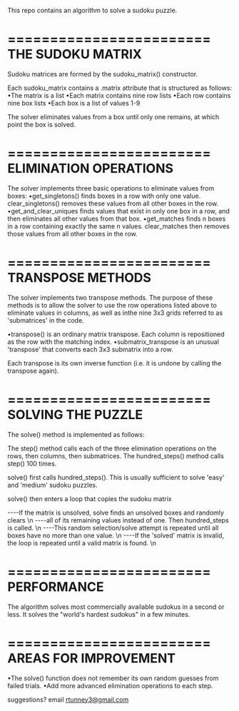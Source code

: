 This repo contains an algorithm to solve a sudoku puzzle.

========================
THE SUDOKU MATRIX
========================
Sudoku matrices are formed by the sudoku_matrix() constructor.

Each sudoku_matrix contains a .matrix attribute that is structured as follows:
•The matrix is a list 
•Each matrix contains nine row lists 
•Each row contains nine box lists
•Each box is a list of values 1-9

The solver eliminates values from a box until only one remains, 
at which point the box is solved. 

========================
ELIMINATION OPERATIONS
========================
The solver implements three basic operations to eliminate values from boxes:
•get_singletons() finds boxes in a row with only one value. 
	clear_singletons() removes these values from all other boxes in the row.
•get_and_clear_uniques finds values that exist in only one box in a row, 
	and then eliminates all other values from that box.
•get_matches finds n boxes in a row containing exactly the same n values.
	clear_matches then removes those values from all other boxes in the row.

========================
TRANSPOSE METHODS
========================
The solver implements two transpose methods. 
The purpose of these methods is to allow the solver to use the row operations
listed above to eliminate values in columns, as well as inthe nine 3x3 grids 
referred to as 'submatrices' in the code. 

•transpose() is an ordinary matrix transpose. Each column is repositioned as 
	the row with the matching index. 
•submatrix_transpose is an unusual 'transpose' that converts each 3x3 submatrix
	into a row. 

Each transpose is its own inverse function (i.e. it is undone by calling the 
transpose again).

========================
SOLVING THE PUZZLE
========================
The solve() method is implemented as follows:

The step() method calls each of the three elimination operations on the rows, 
then columns, then submatrices. 
The hundred_steps() method calls step() 100 times. 

solve() first calls hundred_steps().
This is usually sufficient to solve 'easy' and 'medium' sudoku puzzles.

solve() then enters a loop that copies the sudoku matrix

----If the matrix is unsolved, solve finds an unsolved boxes and randomly clears \n
----all of its remaining values instead of one. Then hundred_steps is called. \n
----This random selection/solve attempt is repeated until all boxes have no more than one value. \n 
----If the 'solved' matrix is invalid, the loop is repeated until a valid matrix is found. \n

========================
PERFORMANCE
========================
The algorithm solves most commercially available sudokus in a second or less.
It solves the "world's hardest sudokus" in a few minutes. 

========================
AREAS FOR IMPROVEMENT
========================
•The solve() function does not remember its own random guesses from failed trials.
•Add more advanced elimination operations to each step.

suggestions? email rtunney3@gmail.com
	





